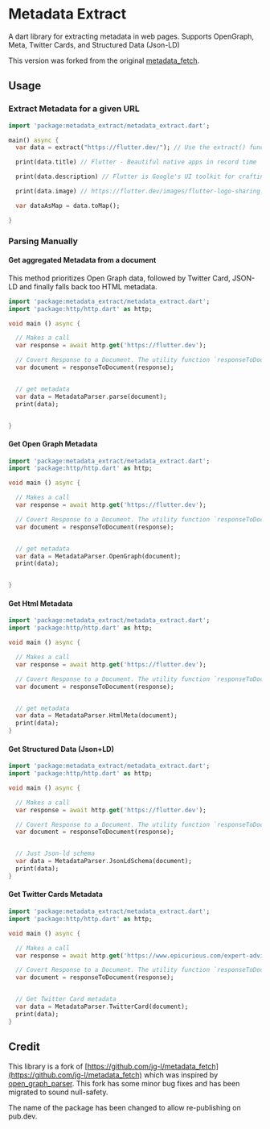 # Metadata Extract
A dart library for extracting metadata in web pages. Supports OpenGraph, Meta, Twitter Cards, and Structured Data (Json-LD)

This version was forked from the original [metadata_fetch](https://github.com/jg-l/metadata_fetch).



## Usage


### Extract Metadata for a given URL

```dart
import 'package:metadata_extract/metadata_extract.dart';

main() async {
  var data = extract("https://flutter.dev/"); // Use the extract() function to fetch data from the url

  print(data.title) // Flutter - Beautiful native apps in record time

  print(data.description) // Flutter is Google's UI toolkit for crafting beautiful...

  print(data.image) // https://flutter.dev/images/flutter-logo-sharing.png

  var dataAsMap = data.toMap();

}
```

### Parsing Manually

#### Get aggregated Metadata from a document

This method prioritizes Open Graph data, followed by Twitter Card, JSON-LD and finally falls back too HTML metadata.


```dart
import 'package:metadata_extract/metadata_extract.dart';
import 'package:http/http.dart' as http;

void main () async {

  // Makes a call
  var response = await http.get('https://flutter.dev');

  // Covert Response to a Document. The utility function `responseToDocument` is provided or you can use own decoder/parser.
  var document = responseToDocument(response);


  // get metadata
  var data = MetadataParser.parse(document);
  print(data);


}

```

#### Get Open Graph Metadata

```dart
import 'package:metadata_extract/metadata_extract.dart';
import 'package:http/http.dart' as http;

void main () async {

  // Makes a call
  var response = await http.get('https://flutter.dev');

  // Covert Response to a Document. The utility function `responseToDocument` is provided or you can use own decoder/parser.
  var document = responseToDocument(response);


  // get metadata
  var data = MetadataParser.OpenGraph(document);
  print(data);


}

```

#### Get Html Metadata
```dart
import 'package:metadata_extract/metadata_extract.dart';
import 'package:http/http.dart' as http;

void main () async {

  // Makes a call
  var response = await http.get('https://flutter.dev');

  // Covert Response to a Document. The utility function `responseToDocument` is provided or you can use own decoder/parser.
  var document = responseToDocument(response);


  // get metadata
  var data = MetadataParser.HtmlMeta(document);
  print(data);
}
```

#### Get Structured Data (Json+LD)
```dart
import 'package:metadata_extract/metadata_extract.dart';
import 'package:http/http.dart' as http;

void main () async {

  // Makes a call
  var response = await http.get('https://flutter.dev');

  // Covert Response to a Document. The utility function `responseToDocument` is provided or you can use own decoder/parser.
  var document = responseToDocument(response);


  // Just Json-ld schema
  var data = MetadataParser.JsonLdSchema(document);
  print(data);
}
```

#### Get Twitter Cards Metadata 
```dart
import 'package:metadata_extract/metadata_extract.dart';
import 'package:http/http.dart' as http;

void main () async {

  // Makes a call
  var response = await http.get('https://www.epicurious.com/expert-advice/best-soy-sauce-chefs-pick-article');

  // Covert Response to a Document. The utility function `responseToDocument` is provided or you can use own decoder/parser.
  var document = responseToDocument(response);


  // Get Twitter Card metadata
  var data = MetadataParser.TwitterCard(document);
  print(data);
}
```






## Credit
This library is a fork of [https://github.com/jg-l/metadata_fetch](https://github.com/jg-l/metadata_fetch) which was inspired by 
[open_graph_parser](https://github.com/Patte1808/open_graph_parser). This fork has some minor bug fixes and has been
migrated to sound null-safety.

The name of the package has been changed to allow re-publishing on pub.dev.
